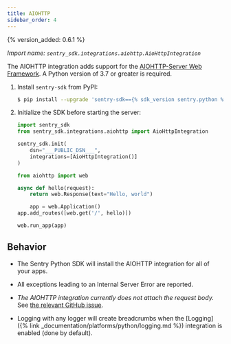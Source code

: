 ```yaml
---
title: AIOHTTP
sidebar_order: 4
---
```


{% version_added: 0.6.1 %}

<!-- WIZARD -->
*Import name: `sentry_sdk.integrations.aiohttp.AioHttpIntegration`*

The AIOHTTP integration adds support for the [AIOHTTP-Server Web
Framework](https://docs.aiohttp.org/en/stable/web.html). A Python version of
3.7 or greater is required.

1. Install `sentry-sdk` from PyPI:

    ```bash
    $ pip install --upgrade 'sentry-sdk=={% sdk_version sentry.python %}'
    ```

2.  Initialize the SDK before starting the server:

    ```python
    import sentry_sdk
    from sentry_sdk.integrations.aiohttp import AioHttpIntegration
    
    sentry_sdk.init(
        dsn="___PUBLIC_DSN___",
        integrations=[AioHttpIntegration()]
    )

    from aiohttp import web

    async def hello(request):
        return web.Response(text="Hello, world")

        app = web.Application()
    app.add_routes([web.get('/', hello)])

    web.run_app(app)
    ```

<!-- ENDWIZARD -->

## Behavior

* The Sentry Python SDK will install the AIOHTTP integration for all of your apps.

* All exceptions leading to an Internal Server Error are reported.

* *The AIOHTTP integration currently does not attach the request body.* See
  [the relevant GitHub
  issue](https://github.com/getsentry/sentry-python/issues/220).

* Logging with any logger will create breadcrumbs when
  the [Logging]({% link _documentation/platforms/python/logging.md %})
  integration is enabled (done by default).
